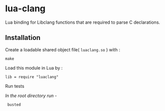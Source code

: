 
# lua-clang
Lua binding for Libclang functions that are required to parse C declarations.

## Installation

Create a loadable shared object file( `luaclang.so` ) with :

    make

Load this module in Lua by :

    lib = require "luaclang"

Run tests

 *In the root directory run -* 
   

     busted
